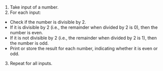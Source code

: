 1. Take input of a number.
2. For each input:
- Check if the number is divisible by 2.
- If it is divisible by 2 (i.e., the remainder when divided by 2 is 0), then the number is even.
- If it is not divisible by 2 (i.e., the remainder when divided by 2 is 1), then the number is odd.
- Print or store the result for each number, indicating whether it is even or odd.
3. Repeat for all inputs.
